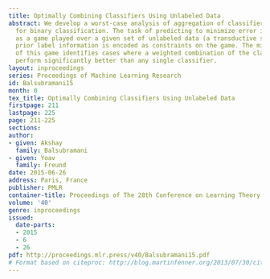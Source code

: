 ```yaml
---
title: Optimally Combining Classifiers Using Unlabeled Data
abstract: We develop a worst-case analysis of aggregation of classifier ensembles
  for binary classification. The task of predicting to minimize error is formulated
  as a game played over a given set of unlabeled data (a transductive setting), where
  prior label information is encoded as constraints on the game. The minimax solution
  of this game identifies cases where a weighted combination of the classifiers can
  perform significantly better than any single classifier.
layout: inproceedings
series: Proceedings of Machine Learning Research
id: Balsubramani15
month: 0
tex_title: Optimally Combining Classifiers Using Unlabeled Data
firstpage: 211
lastpage: 225
page: 211-225
sections: 
author:
- given: Akshay
  family: Balsubramani
- given: Yoav
  family: Freund
date: 2015-06-26
address: Paris, France
publisher: PMLR
container-title: Proceedings of The 28th Conference on Learning Theory
volume: '40'
genre: inproceedings
issued:
  date-parts:
  - 2015
  - 6
  - 26
pdf: http://proceedings.mlr.press/v40/Balsubramani15.pdf
# Format based on citeproc: http://blog.martinfenner.org/2013/07/30/citeproc-yaml-for-bibliographies/
---
```

